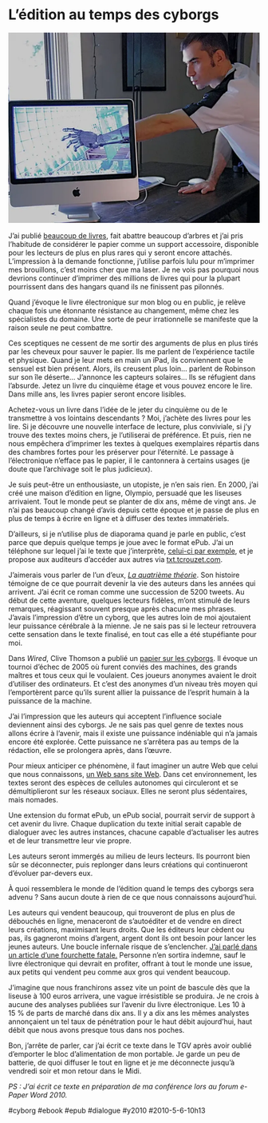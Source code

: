 # L’édition au temps des cyborgs

![](_i/2781722717_31008c8b3d1.webp)

J’ai publié [beaucoup de livres](../../page/bibliographie), fait abattre beaucoup d’arbres et j’ai pris l’habitude de considérer le papier comme un support accessoire, disponible pour les lecteurs de plus en plus rares qui y seront encore attachés. L’impression à la demande fonctionne, j’utilise parfois lulu pour m’imprimer mes brouillons, c’est moins cher que ma laser. Je ne vois pas pourquoi nous devrions continuer d’imprimer des millions de livres qui pour la plupart pourrissent dans des hangars quand ils ne finissent pas pilonnés.

Quand j’évoque le livre électronique sur mon blog ou en public, je relève chaque fois une étonnante résistance au changement, même chez les spécialistes du domaine. Une sorte de peur irrationnelle se manifeste que la raison seule ne peut combattre.

Ces sceptiques ne cessent de me sortir des arguments de plus en plus tirés par les cheveux pour sauver le papier. Ils me parlent de l’expérience tactile et physique. Quand je leur mets en main un iPad, ils conviennent que le sensuel est bien présent. Alors, ils creusent plus loin… parlent de Robinson sur son île déserte… J’annonce les capteurs solaires… Ils se réfugient dans l’absurde. Jetez un livre du cinquième étage et vous pouvez encore le lire. Dans mille ans, les livres papier seront encore lisibles.

Achetez-vous un livre dans l’idée de le jeter du cinquième ou de le transmettre à vos lointains descendants ? Moi, j’achète des livres pour les lire. Si je découvre une nouvelle interface de lecture, plus conviviale, si j’y trouve des textes moins chers, je l’utiliserai de préférence. Et puis, rien ne nous empêchera d’imprimer les textes à quelques exemplaires répartis dans des chambres fortes pour les préserver pour l’éternité. Le passage à l’électronique n’efface pas le papier, il le cantonnera à certains usages (je doute que l’archivage soit le plus judicieux).

Je suis peut-être un enthousiaste, un utopiste, je n’en sais rien. En 2000, j’ai créé une maison d’édition en ligne, Olympio, persuadé que les liseuses arrivaient. Tout le monde peut se planter de dix ans, même de vingt ans. Je n’ai pas beaucoup changé d’avis depuis cette époque et je passe de plus en plus de temps à écrire en ligne et à diffuser des textes immatériels.

D’ailleurs, si je n’utilise plus de diaporama quand je parle en public, c’est parce que depuis quelque temps je joue avec le format ePub. J’ai un téléphone sur lequel j’ai le texte que j’interprète, [celui-ci par exemple](http://txt.tcrouzet.com/epaper.epub), et je propose aux auditeurs d’accéder aux autres via [txt.tcrouzet.com](http://txt.tcrouzet.com).

J’aimerais vous parler de l’un d’eux, *[La quatrième théorie](../../page/la-quatrieme-theorie)*. Son histoire témoigne de ce que pourrait devenir la vie des auteurs dans les années qui arrivent. J’ai écrit ce roman comme une succession de 5200 tweets. Au début de cette aventure, quelques lecteurs fidèles, m’ont stimulé de leurs remarques, réagissant souvent presque après chacune mes phrases. J’avais l’impression d’être un cyborg, que les autres loin de moi ajoutaient leur puissance cérébrale à la mienne. Je ne sais pas si le lecteur retrouvera cette sensation dans le texte finalisé, en tout cas elle a été stupéfiante pour moi.

Dans *Wired*, Clive Thomson a publié un [papier sur les cyborgs](http://www.wired.com/magazine/2010/03/st_thompson_cyborgs/). Il évoque un tournoi d’échec de 2005 où furent conviés des machines, des grands maîtres et tous ceux qui le voulaient. Ces joueurs anonymes avaient le droit d’utiliser des ordinateurs. Et c’est des anonymes d’un niveau très moyen qui l’emportèrent parce qu’ils surent allier la puissance de l’esprit humain à la puissance de la machine.

J’ai l’impression que les auteurs qui acceptent l’influence sociale deviennent ainsi des cyborgs. Je ne sais pas quel genre de textes nous allons écrire à l’avenir, mais il existe une puissance indéniable qui n’a jamais encore été explorée. Cette puissance ne s’arrêtera pas au temps de la rédaction, elle se prolongera après, dans l’œuvre.

Pour mieux anticiper ce phénomène, il faut imaginer un autre Web que celui que nous connaissons, [un Web sans site Web](web-sans-site-web-2.md). Dans cet environnement, les textes seront des espèces de cellules autonomes qui circuleront et se démultiplieront sur les réseaux sociaux. Elles ne seront plus sédentaires, mais nomades.

Une extension du format ePub, un ePub social, pourrait servir de support à cet avenir du livre. Chaque duplication du texte initial serait capable de dialoguer avec les autres instances, chacune capable d’actualiser les autres et de leur transmettre leur vie propre.

Les auteurs seront immergés au milieu de leurs lecteurs. Ils pourront bien sûr se déconnecter, puis replonger dans leurs créations qui continueront d’évoluer par-devers eux.

À quoi ressemblera le monde de l’édition quand le temps des cyborgs sera advenu ? Sans aucun doute à rien de ce que nous connaissons aujourd’hui.

Les auteurs qui vendent beaucoup, qui trouveront de plus en plus de débouchés en ligne, menaceront de s’autoéditer et de vendre en direct leurs créations, maximisant leurs droits. Que les éditeurs leur cèdent ou pas, ils gagneront moins d’argent, argent dont ils ont besoin pour lancer les jeunes auteurs. Une boucle infernale risque de s’enclencher. [J’ai parlé dans un article d’une fourchette fatale.](edition-la-fourchette-fatale.md) Personne n’en sortira indemne, sauf le livre électronique qui devrait en profiter, offrant à tout le monde une issue, aux petits qui vendent peu comme aux gros qui vendent beaucoup.

J’imagine que nous franchirons assez vite un point de bascule dès que la liseuse à 100 euros arrivera, une vague irrésistible se produira. Je ne crois à aucune des analyses publiées sur l’avenir du livre électronique. Les 10 à 15 % de parts de marché dans dix ans. Il y a dix ans les mêmes analystes annonçaient un tel taux de pénétration pour le haut débit aujourd’hui, haut débit que nous avons presque tous dans nos poches.

Bon, j’arrête de parler, car j’ai écrit ce texte dans le TGV après avoir oublié d’emporter le bloc d’alimentation de mon portable. Je garde un peu de batterie, de quoi diffuser le tout en ligne et je me déconnecte jusqu’à vendredi soir et mon retour dans le Midi.

*PS : J’ai écrit ce texte en préparation de ma conférence lors au forum e-Paper Word 2010.*

#cyborg #ebook #epub #dialogue #y2010 #2010-5-6-10h13
